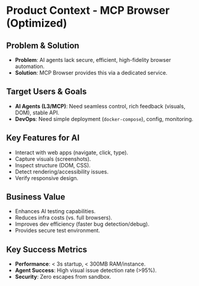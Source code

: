 # Product Context - MCP Browser (Optimized)

## Problem & Solution
*   **Problem**: AI agents lack secure, efficient, high-fidelity browser automation.
*   **Solution**: MCP Browser provides this via a dedicated service.

## Target Users & Goals
*   **AI Agents (L3/MCP)**: Need seamless control, rich feedback (visuals, DOM), stable API.
*   **DevOps**: Need simple deployment (`docker-compose`), config, monitoring.

## Key Features for AI
*   Interact with web apps (navigate, click, type).
*   Capture visuals (screenshots).
*   Inspect structure (DOM, CSS).
*   Detect rendering/accessibility issues.
*   Verify responsive design.

## Business Value
*   Enhances AI testing capabilities.
*   Reduces infra costs (vs. full browsers).
*   Improves dev efficiency (faster bug detection/debug).
*   Provides secure test environment.

## Key Success Metrics
*   **Performance**: < 3s startup, < 300MB RAM/instance.
*   **Agent Success**: High visual issue detection rate (>95%).
*   **Security**: Zero escapes from sandbox. 